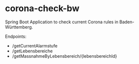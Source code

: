 # corona-check-bw

Spring Boot Application to check current Corona rules in Baden-Württemberg.

Endpoints:
- /getCurrentAlarmstufe
- /getLebensbereiche
- /getMassnahmeByLebensbereich/{lebensbereichId}
